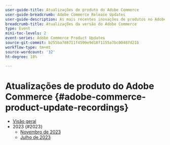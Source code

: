 ```yaml
---
user-guide-title: Atualizações de produto do Adobe Commerce
user-guide-breadcrumb: Adobe Commerce Release Updates
user-guide-description: As mais recentes inovações de produtos no Adobe Commerce, apresentadas pela equipe de produtos da Adobe Commerce.
breadcrumb-title: Atualizações da versão do Adobe Commerce
type: Event
mini-toc-levels: 2
event-series: Adobe Commerce Product Updates
source-git-commit: b255ba788711f4599e9d18f1155a7bc00487d21b
workflow-type: tm+mt
source-wordcount: '32'
ht-degree: 18%

---
```



# Atualizações de produto do Adobe Commerce {#adobe-commerce-product-update-recordings}

+ [Visão geral](overview.md)
+ 2023 {#2023}
   + [Novembro de 2023](2023/nov2023.md)
   + [Julho de 2023](2023/july2023.md)
